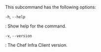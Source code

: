 This subcommand has the following options:

`-h`, `--help`

:   Show help for the command.

`-v`, `--version`

:   The Chef Infra Client version.